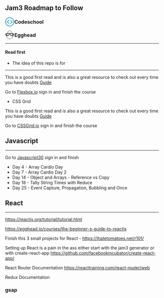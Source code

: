 <h2>Jam3 Roadmap to Follow</h2>  

<img align="left" src="./images/codeschool.svg" width="6%">
<h3>Codeschool</h3>  

<img align="left" src="./images/egghead.svg" width="6%">
<h3>Egghead</h3>  

---

#### Read first

* The idea of this repo is for

---

This is a good first read and is also a great resource to check out every time you have doubts
[Guide](https://css-tricks.com/snippets/css/a-guide-to-flexbox/)

Go to [Flexbox.io](https://flexbox.io/) sign in and finish the course

* CSS Grid

This is a good first read and is also a great resource to check out every time you have doubts
[Guide](https://css-tricks.com/snippets/css/complete-guide-grid/)

Go to [CSSGrid.io](https://cssgrid.io/) sign in and finish the course

## Javascript

---

Go to [Javascript30](https://javascript30.com/) sign in and finish

* Day 4 - Array Cardio Day
* Day 7 - Array Cardio Day 2
* Day 14 - Object and Arrays - Reference vs Copy
* Day 18 - Tally String Times with Reduce
* Day 25 - Event Capture, Propagation, Bubbling and Once

## React

---

https://reactjs.org/tutorial/tutorial.html

https://egghead.io/courses/the-beginner-s-guide-to-reactjs

Finish this 3 small projects for React - https://ihatetomatoes.net/r101/

Setting up React is a pain in the ass either start with the jam3 generator or with create-react-app https://github.com/facebookincubator/create-react-app/

React Router Documentation https://reacttraining.com/react-router/web

Redux Documentation

### gsap
